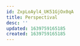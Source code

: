 ```yaml
---
id: ZxpLoAyl4_UK51GjOx0qA
title: Perspectival
desc: ''
updated: 1639759165185
created: 1639759165185
---
```



